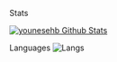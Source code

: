 Stats

[![younesehb Github Stats](https://github-readme-stats.vercel.app/api?username=younesehb&theme=radical&count_private=true&include_all_commits=true&title_color=fff&text_color=fff&show_icons=true&icon_color=ffff)](https://github.com/younesehb/github-readme-stats)


Languages
![Langs](https://github-readme-stats.vercel.app/api/top-langs/?username=younesehb&langs_count=10&exlude_repo=dap&theme=gruvbox)
